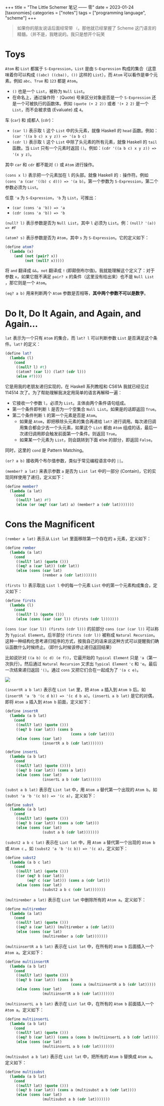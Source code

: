 +++
title = "The Little Schemer 笔记 —— 零"
date = 2023-01-24
[taxonomies]
categories = ["notes"]
tags = ["programming language", "scheme"]
+++

> 如果你的朋友说话后面经常带 `（`，那他就已经掌握了 Scheme 这门语言的精髓。（并不是，我瞎说的。我只是想开个玩笑

# Toys

`Atom` 和 `List` 都属于 `S-Expression`，`List` 是由 `S-Expression` 构成的集合（这意味着你可以构成 `((abc) ((cba)), ())` 这样的 `List`），而 `Atom` 可以看作是单个元素。例如 `abc`、`True`
和 `123` 都是 `Atom`。

- `()` 也是一个 `List`，被称为 `Null List`。
- 在命名上，通过操作符 `'` (Quote) 号来区分对象是否是一个 `S-Expression` 还是一个可被执行的函数体。例如 `(quote (+ 2 2))` 或者 `'(+ 2 2)` 是一个 `List`，而不会被求值 (Evaluate) 成 `4`。

车 (`car`) 和 成都人 (`cdr`)：

- `(car l)` 表示取 `l` 这个 `List` 中的头元素，就像 Haskell 的 `head` 函数。例如：`(car '((a b c) x y z)) => '(a b c)`
- `(cdr l)` 表示取 `l` 这个 `List` 中除了头元素的所有元素，就像 Haskell 的 `tail` 函数。当 `List` 只有一个元素时返回 `()`。例如：`(cdr '((a b c) x y z)) => '(x y z)`。

其中 `car` 和 `cdr` 都不能对 `()` 或 `Atom` 进行操作。

`(cons x l)` 表示把一个元素加在 `l` 的头部。就像 Haskell 的 `:` 操作符。例如 `(cons 'a (car '((b) c d))) => '(a b)`。第一个参数为 `S-Expression`，第二个参数必须为 `List`。

任意 `'a` 为 `S-Expression`，`'b` 为 `List`，可推出：

- `(car (cons 'a 'b)) => 'a`
- `(cdr (cons 'a 'b)) => 'b`

`(null? l)` 表示参数是否为 `Null List`，其中 `l` 必须为 `List`。例：`(null? '(a)) => #F`

`(atom? s)` 表示参数是否为 `Atom`，其中 `s` 为 `S-Expression`。它的定义如下：

```scheme
(define atom?
  (lambda (x)
    (and (not (pair? x))
         (not (null? x)))))
```

将 `and` 翻译成 `&&`，`not` 翻译成 `!` (即颠倒布尔值)。我就能理解这个定义了：对于参数 `x`，如果它既不满足 `pair? x` 的条件（这里没有给出来）也不是 `Null List`
，那它则是一个 `Atom`。

`(eq? a b)` 用来判断两个 `Atom` 参数是否相等，**其中两个参数不可以是数字**。

# Do It, Do It Again, and Again, and Again…

`lat` 表示为一个只有 `Atom` 的集合，而 `lat? l` 可以判断参数 `List` 是否满足这个条件。`lat?` 的定义：

```scheme
(define lat?
  (lambda (l)
    (cond
     ((null? l) #t)
     ((atom? (car l)) (lat? (cdr l)))
     (else #f))))
```

它是用我的老朋友递归实现的，在 Haskell 系列教程和 CS61A 我就已经见过 114514 次了。为了帮助理解我决定用简单的语言再解释一遍：

- 它接收一个参数 `l`，必须为 `List`。主体由两个条件语句组成。
- 第一个条件即判断 `l` 是否为一个空集合 `Null List`。如果是的话即返回 `True`。
- 第二个条件判断 `l` 的第一个元素是否是 `Atom`。
    - 如果是 `Atom`，即把移除头元素的集合再递给 `lat?` 进行调用。每次递归调用集合都会少去一个头元素，如果这个 `List` 都由 `Atom`
      组成的话，最后一次递归调用即会触发前面第一个条件。则返回 `True`。
    - 如果某一个元素为 `List`，则会跳转到下面 else 的部分，即返回 `False`。

同时，这里的 `cond` 是 Pattern Matching。

`(or? a b)` 接收两个布尔值参数，类似于常见编程语言中的 `||`。

`(member? a lat)` 来表示参数 `a` 是否为 `List lat` 中的一部分 (Contain)，它的实现同样使用了递归，定义如下：

```scheme
(define member?
  (lambda (a lat)
    (cond
     ((null? lat) #f)
     (else (or (eq? (car lat) a) (member? a (cdr lat)))))))
```

# Cons the Magnificent

`(rember a lat)` 表示从 `List lat` 里面移除第一个存在的 `a` 元素，定义如下：

```scheme
(define rember
  (lambda (a lat)
    (cond
     ((null? lat) (quote ()))
     ((eq? a (car lat)) (cdr lat))
     (else (cons (car lat)
                 (rember a (cdr lat)))))))
```

`(firsts l)` 表示取出 `List l` 中的每一个元素 `List` 中的第一个元素构成集合，定义如下：

```scheme
(define firsts
  (lambda (l)
    (cond
     ((null? l) (quote ()))
     (else (cons (car (car l)) (firsts (cdr l)))))))
```

`(cons (car (car l)) (firsts (cdr l)))` 的前部分 `cons (car (car l))` 可以称为 `Typical Element`。后半部分 `(firsts (cdr l))` 被称成 `Natural Recursion`。这种一种结构化思考递归程序的方式，按我自己的话来说这种方式可以提醒我们确认函数什么时候终止。（即什么时候该停止递归返回结果）

比如说针对 `((a b) (c d) (e f))`，它最开始的 `Typical Element` 只是 `'a`（第一次执行）。然后通过 `Natural Recursion` 又求出 `Typical Element` `'c` 和 `'e`。最后一次结束递归返回 `'()`。通过 `cons` 又把它们合在一起成为了 `'(a c e)`。

![](http://i.stack.imgur.com/QhBcl.png)

`(insertR a b lat)` 表示在 `List lat` 里，把 `Atom a` 插入到 `Atom b` 后。如 `(insertR 'a 'b '(c d b)) => '(c d b a)`。`(insertL a b lat)` 是它的对偶，即将 `Atom a` 插入到 `Atom b` 前面，定义如下：

```scheme
(define insertR
  (lambda (a b lat)
    (cond
     ((null? lat) (quote ()))
     ((eq? b (car lat)) (cons b
                              (cons a (cdr lat))))
     (else (cons (car lat)
                 (insertR a b (cdr lat)))))))
```

```scheme
(define insertL
  (lambda (a b lat)
    (cond
     ((null? lat) (quote ())))
     ((eq? b (car lat)) (cons a lat))
     (else (cons (car lat)
                 (insertL a b (cdr lat))))))
```

`(subst a b lat)` 表示在 `List lat` 中，用 `Atom a` 替代第一个出现的 `Atom b`。如 `(subst 'a 'b '(c b)) => '(c a)`，定义如下：

```scheme
(define subst
  (lambda (a b lat)
    (cond
     ((null? lat) (quote ()))
     ((eq? b (car lat)) (cons a (cdr lat)))
     (else (cons (car lat)
                 (subst a b (cdr lat)))))))
```

`(subst2 a b c lat)` 表示在 `List lat` 中，用 `Atom a` 替代第一个出现的 `Atom b` 或 `Atom c` 。如 `(subst2 'a 'b '(c b)) => '(c a)`，定义如下：

```scheme
(define subst2
  (lambda (a b c lat)
    (cond
     ((null? lat) (quote ()))
     ((or (eq? b (car lat))
          (eq? c (car lat))) (cons a (cdr lat)))
     (else (cons (car lat)
                 (subst2 a b c (cdr lat)))))))
```

`(multirember a lat)` 表示在 `List lat` 中删除所有的 `Atom a`。定义如下：

```scheme
(define multirember
  (lambda (a lat)
    (cond
     ((null? lat) (quote ()))
     ((eq? a (car lat)) (multirember a (cdr lat)))
     (else (cons (car lat)
                 (multirember a (cdr lat)))))))
```

`(multiinsertR a b lat)` 表示在 `List lat` 中，在所有的 `Atom b` 后面插入一个 `Atom a`。定义如下：

```scheme
(define multiinsertR
  (lambda (a b lat)
    (cond
     ((null? lat) (quote ()))
     ((eq? b (car lat)) (cons b
                              (cons a (multiinsertR a b (cdr lat)))))
     (else (cons (car lat)
                 (multiinsertR a b (cdr lat)))))))
```

`(multiinsertL a b lat)` 表示在 `List lat` 中，在所有的 `Atom b` 前面插入一个 `Atom a`。定义如下：

```scheme
(define multiinsertL
  (lambda (a b lat)
    (cond
     ((null? lat) (quote ()))
     ((eq? b (car lat)) (cons a (cons b (multiinsertL a b (cdr lat)))))
     (else (cons (car lat)
                 (multiinsertL a b (cdr lat)))))))
```

`(multisubst a b lat)` 表示在 `List lat` 中，把所有的 `Atom b` 替换成 `Atom a`。定义如下：

```scheme
(define multisubst
  (lambda (a b lat)
    (cond
     ((null? lat) (quote ()))
     ((eq? b (car lat)) (cons a (multisubst a b (cdr lat))))
     (else (cons (car lat)
                 (multisubst a b (cdr lat)))))))
```